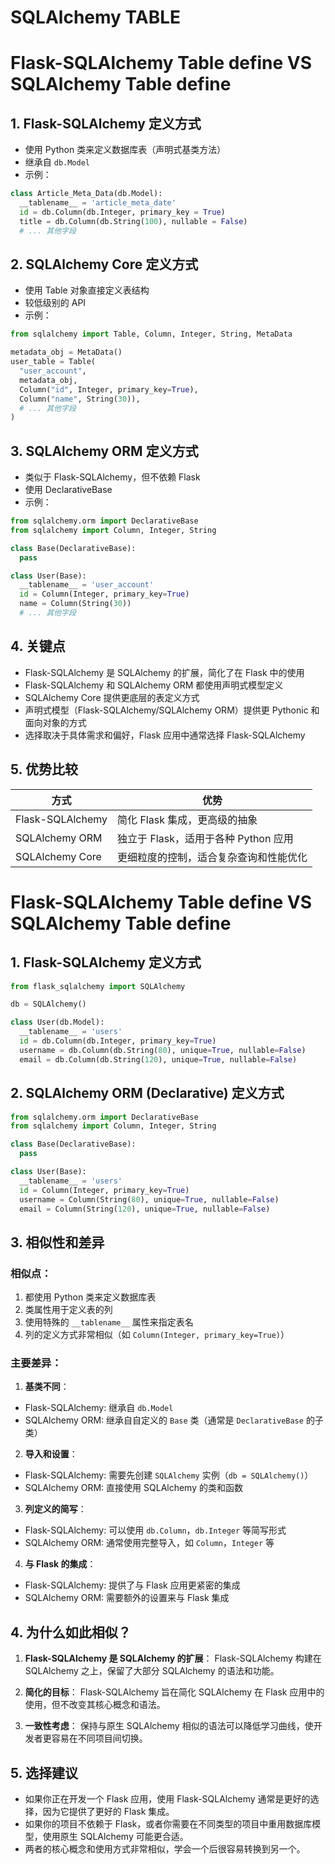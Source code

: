 # SQLAlchemy TABLE



# Flask-SQLAlchemy Table define VS SQLAlchemy Table define

## 1. Flask-SQLAlchemy 定义方式

- 使用 Python 类来定义数据库表（声明式基类方法）
- 继承自 `db.Model`
- 示例：

```python
class Article_Meta_Data(db.Model):
  __tablename__ = 'article_meta_date'
  id = db.Column(db.Integer, primary_key = True)
  title = db.Column(db.String(100), nullable = False)
  # ... 其他字段
```

## 2. SQLAlchemy Core 定义方式

- 使用 Table 对象直接定义表结构
- 较低级别的 API
- 示例：

```python
from sqlalchemy import Table, Column, Integer, String, MetaData

metadata_obj = MetaData()
user_table = Table(
  "user_account",
  metadata_obj,
  Column("id", Integer, primary_key=True),
  Column("name", String(30)),
  # ... 其他字段
)
```

## 3. SQLAlchemy ORM 定义方式

- 类似于 Flask-SQLAlchemy，但不依赖 Flask
- 使用 DeclarativeBase
- 示例：

```python
from sqlalchemy.orm import DeclarativeBase
from sqlalchemy import Column, Integer, String

class Base(DeclarativeBase):
  pass

class User(Base):
  __tablename__ = 'user_account'
  id = Column(Integer, primary_key=True)
  name = Column(String(30))
  # ... 其他字段
```

## 4. 关键点

- Flask-SQLAlchemy 是 SQLAlchemy 的扩展，简化了在 Flask 中的使用
- Flask-SQLAlchemy 和 SQLAlchemy ORM 都使用声明式模型定义
- SQLAlchemy Core 提供更底层的表定义方式
- 声明式模型（Flask-SQLAlchemy/SQLAlchemy ORM）提供更 Pythonic 和面向对象的方式
- 选择取决于具体需求和偏好，Flask 应用中通常选择 Flask-SQLAlchemy

## 5. 优势比较

| 方式             | 优势                                   |
| ---------------- | -------------------------------------- |
| Flask-SQLAlchemy | 简化 Flask 集成，更高级的抽象          |
| SQLAlchemy ORM   | 独立于 Flask，适用于各种 Python 应用   |
| SQLAlchemy Core  | 更细粒度的控制，适合复杂查询和性能优化 |



# Flask-SQLAlchemy Table define VS SQLAlchemy Table define

## 1. Flask-SQLAlchemy 定义方式

```python
from flask_sqlalchemy import SQLAlchemy

db = SQLAlchemy()

class User(db.Model):
  __tablename__ = 'users'
  id = db.Column(db.Integer, primary_key=True)
  username = db.Column(db.String(80), unique=True, nullable=False)
  email = db.Column(db.String(120), unique=True, nullable=False)
```

## 2. SQLAlchemy ORM (Declarative) 定义方式

```python
from sqlalchemy.orm import DeclarativeBase
from sqlalchemy import Column, Integer, String

class Base(DeclarativeBase):
  pass

class User(Base):
  __tablename__ = 'users'
  id = Column(Integer, primary_key=True)
  username = Column(String(80), unique=True, nullable=False)
  email = Column(String(120), unique=True, nullable=False)
```

## 3. 相似性和差异

### 相似点：
1. 都使用 Python 类来定义数据库表
2. 类属性用于定义表的列
3. 使用特殊的 `__tablename__` 属性来指定表名
4. 列的定义方式非常相似（如 `Column(Integer, primary_key=True)`）

### 主要差异：
1. **基类不同**：
 - Flask-SQLAlchemy: 继承自 `db.Model`
 - SQLAlchemy ORM: 继承自自定义的 `Base` 类（通常是 `DeclarativeBase` 的子类）

2. **导入和设置**：
 - Flask-SQLAlchemy: 需要先创建 `SQLAlchemy` 实例（`db = SQLAlchemy()`）
 - SQLAlchemy ORM: 直接使用 SQLAlchemy 的类和函数

3. **列定义的简写**：
 - Flask-SQLAlchemy: 可以使用 `db.Column`，`db.Integer` 等简写形式
 - SQLAlchemy ORM: 通常使用完整导入，如 `Column`，`Integer` 等

4. **与 Flask 的集成**：
 - Flask-SQLAlchemy: 提供了与 Flask 应用更紧密的集成
 - SQLAlchemy ORM: 需要额外的设置来与 Flask 集成

## 4. 为什么如此相似？

1. **Flask-SQLAlchemy 是 SQLAlchemy 的扩展**：
 Flask-SQLAlchemy 构建在 SQLAlchemy 之上，保留了大部分 SQLAlchemy 的语法和功能。

2. **简化的目标**：
 Flask-SQLAlchemy 旨在简化 SQLAlchemy 在 Flask 应用中的使用，但不改变其核心概念和语法。

3. **一致性考虑**：
 保持与原生 SQLAlchemy 相似的语法可以降低学习曲线，使开发者更容易在不同项目间切换。

## 5. 选择建议

- 如果你正在开发一个 Flask 应用，使用 Flask-SQLAlchemy 通常是更好的选择，因为它提供了更好的 Flask 集成。
- 如果你的项目不依赖于 Flask，或者你需要在不同类型的项目中重用数据库模型，使用原生 SQLAlchemy 可能更合适。
- 两者的核心概念和使用方式非常相似，学会一个后很容易转换到另一个。
